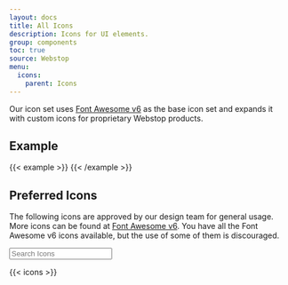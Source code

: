 ```yaml
---
layout: docs
title: All Icons
description: Icons for UI elements.
group: components
toc: true
source: Webstop
menu:
  icons:
    parent: Icons
---
```


Our icon set uses [Font Awesome v6](https://fontawesome.com/v6.0/icons) as the base icon set 
and expands it with custom icons for proprietary Webstop products.

## Example

{{< example >}}
<i class="fa-duotone fa-bug"></i>
{{< /example >}}

## Preferred Icons

The following icons are approved by our design team for general usage. More icons 
can be found at [Font Awesome v6](https://fontawesome.com/v6.0/icons). You have 
all the Font Awesome v6 icons available, but the use of some of them is discouraged.

<div class="mb-4">
  <input type="text" class="form-control" data-filter-search data-filter-selector=".wsg-icon" placeholder="Search Icons">
</div>

{{< icons >}} 
